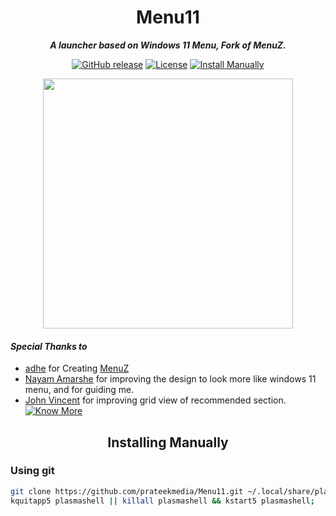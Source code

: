 <h1 align="center">Menu11</h1>
<p align="center"><i><b>A launcher based on Windows 11 Menu, Fork of MenuZ.</b></i></p>
<p align="center">
<a href="https://github.com/prateekmedia/Menu11/releases"><img alt="GitHub release" src="https://img.shields.io/github/v/release/prateekmedia/Menu11"/></a> <a href="LICENSE"><img alt="License" src="https://img.shields.io/github/license/prateekmedia/Menu11?color=blue"/></a> <a href="#installing-manually"><img alt="Install Manually" src="https://img.shields.io/badge/Install Manually-git-blue"/></a>
</p>
<p align="center">
<img src="https://user-images.githubusercontent.com/41370460/124347932-bb94c080-dc04-11eb-892c-42e93e57f3d4.jpg" width=400>
</p>

#### *Special Thanks to*
- [adhe](https://www.opencode.net/adhe) for Creating [MenuZ](https://store.kde.org/p/1367167/)
- [Nayam Amarshe](https://github.com/NayamAmarshe) for improving the design to look more like windows 11 menu, and for guiding me.
- [John Vincent](https://github.com/TenSeventy7) for improving grid view of recommended section.  
<a href="https://github.com/prateekmedia/Menu11/graphs/contributors"><img alt="Know More" src="https://shields.io/badge/-Know More-blue"/></a>

<h2 align="center">Installing Manually</h2>

### Using git
```bash
git clone https://github.com/prateekmedia/Menu11.git ~/.local/share/plasma/plasmoids/menu11;
kquitapp5 plasmashell || killall plasmashell && kstart5 plasmashell;
```
